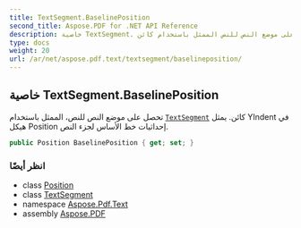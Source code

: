 ```yaml
---
title: TextSegment.BaselinePosition
second_title: Aspose.PDF for .NET API Reference
description: خاصية TextSegment. تحصل على موضع النص للنص الممثل باستخدام كائن TextSegment. يمثل YIndent في هيكل Position إحداثيات خط الأساس لجزء النص
type: docs
weight: 20
url: /ar/net/aspose.pdf.text/textsegment/baselineposition/
---
```

## خاصية TextSegment.BaselinePosition

تحصل على موضع النص للنص، الممثل باستخدام [`TextSegment`](../) كائن. يمثل YIndent في هيكل Position إحداثيات خط الأساس لجزء النص.

```csharp
public Position BaselinePosition { get; set; }
```

### انظر أيضًا

* class [Position](../../position/)
* class [TextSegment](../)
* namespace [Aspose.Pdf.Text](../../../aspose.pdf.text/)
* assembly [Aspose.PDF](../../../)